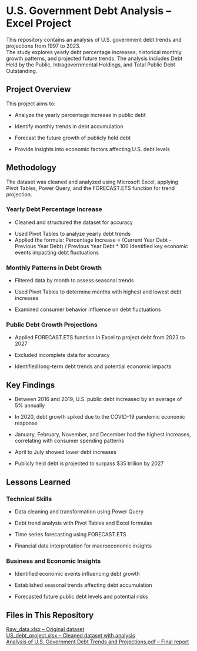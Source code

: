 # U.S. Government Debt Analysis – Excel Project

This repository contains an analysis of U.S. government debt trends and projections from 1997 to 2023.     
The study explores yearly debt percentage increases, historical monthly growth patterns, and projected future trends. The analysis includes Debt Held by the Public, Intragovernmental Holdings, and Total Public Debt Outstanding.

## Project Overview
This project aims to:

+ Analyze the yearly percentage increase in public debt
- Identify monthly trends in debt accumulation
+ Forecast the future growth of publicly held debt
- Provide insights into economic factors affecting U.S. debt levels

## Methodology
The dataset was cleaned and analyzed using Microsoft Excel, applying Pivot Tables, Power Query, and the FORECAST.ETS function for trend projection.
### Yearly Debt Percentage Increase
- Cleaned and structured the dataset for accuracy
+ Used Pivot Tables to analyze yearly debt trends
+ Applied the formula:
Percentage Increase = (Current Year Debt - Previous Year Debt) / Previous Year Debt * 100
Identified key economic events impacting debt fluctuations

### Monthly Patterns in Debt Growth
+ Filtered data by month to assess seasonal trends
- Used Pivot Tables to determine months with highest and lowest debt increases
+ Examined consumer behavior influence on debt fluctuations

### Public Debt Growth Projections
- Applied FORECAST.ETS function in Excel to project debt from 2023 to 2027
+ Excluded incomplete data for accuracy
- Identified long-term debt trends and potential economic impacts

## Key Findings
+ Between 2016 and 2019, U.S. public debt increased by an average of 5% annually
- In 2020, debt growth spiked due to the COVID-19 pandemic economic response
+ January, February, November, and December had the highest increases, correlating with consumer spending patterns
- April to July showed lower debt increases
+ Publicly held debt is projected to surpass $35 trillion by 2027

## Lessons Learned
### Technical Skills
- Data cleaning and transformation using Power Query
+ Debt trend analysis with Pivot Tables and Excel formulas
- Time series forecasting using FORECAST.ETS
+ Financial data interpretation for macroeconomic insights

### Business and Economic Insights
+ Identified economic events influencing debt growth
- Established seasonal trends affecting debt accumulation
+ Forecasted future public debt levels and potential risks

## Files in This Repository
<a href="https://github.com/Vaishnavi-the-Analyst/U.S.-Government-Debt-Analysis/blob/main/Raw_data.xlsx">Raw_data.xlsx – Original dataset<a/>                
<a href="https://github.com/Vaishnavi-the-Analyst/U.S.-Government-Debt-Analysis/blob/main/US_debt_project.xlsx">US_debt_project.xlsx – Cleaned dataset with analysis<a/>    
<a href="https://github.com/Vaishnavi-the-Analyst/U.S.-Government-Debt-Analysis/blob/main/Analysis%20of%20U.S.%20Government%20Debt%20Trends%20and%20Projections.pdf
">Analysis of U.S. Government Debt Trends and Projections.pdf – Final report<a/> 
